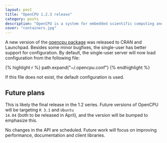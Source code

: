 ```yaml
---
layout: post
title: "OpenCPU 1.2.3 release"
category: posts
description: "OpenCPU is a system for embedded scientific computing and reproducible research. The OpenCPU HTTP API provides a middle layer interface to R. Either use the public servers or host your own."
cover: "containers.jpg"
---
```


A new version of the <a href="http://cran.r-project.org/web/packages/opencpu">opencpu package</a> was released to CRAN and Launchpad. Besides some minor bugfixes, the single-user has better support for configuration. By default, the single-user server will now load configuration from the following file:

{% highlight r %}
path.expand("~/.opencpu.conf")
{% endhighlight %}

If this file does not exist, the default configuration is used.

## Future plans

This is likely the final release in the 1.2 series. Future versions of OpenCPU will be targeting <code>R 3.1</code> and <code>Ubuntu 14.04</code> (both to be released in April), and the version will be bumped to emphasize this. 

No changes in the API are scheduled. Future work will focus on improving performance, documentation and client libraries.  